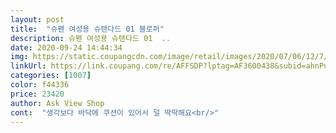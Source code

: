 ```yaml
---
layout: post 
title:  "슈펜 여성용 슈탠다드 01 블로퍼" 
description: 슈펜 여성용 슈탠다드 01  ..
date: 2020-09-24 14:44:34 
img: https://static.coupangcdn.com/image/retail/images/2020/07/06/12/7/e694a974-2618-43fc-89ab-f35c96a33492.jpg 
linkUrl: https://link.coupang.com/re/AFFSDP?lptag=AF3600438&subid=ahnPublicAsk&pageKey=1790570730&itemId=3047237523&vendorItemId=71035269784&traceid=V0-113-71ce2f7ffd7819e6 
categories: [1007] 
color: f44336 
price: 23420 
author: Ask View Shop 
cont:  "생각보다 바닥에 쿠션이 있어서 덜 딱딱해요<br/>" 
---
```

